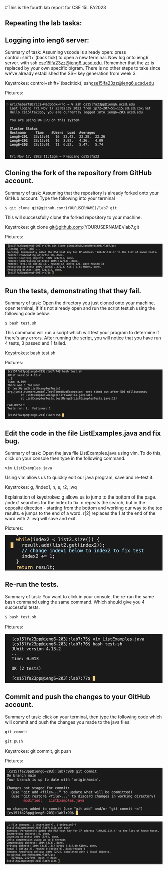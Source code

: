 #This is the fourth lab report for CSE 15L FA2023

## Repeating the lab tasks:
## Logging into ieng6 server: 

Summary of task: Assuming vscode is already open: press control+shift+`(back tick) to open a new terminal. Now log onto ieng6 server. with ssh cse15lfa23zz@ieng6.ucsd.edu. Remember that the zz is replaced by your own specific bigram. There is no other steps to take since we've already established the SSH key generation from week 3.

Keystrokes: control+shift+`(backtick), ssh<space>cse15lfa23zz@ieng6.ucsd.edu<enter>

Pictures:

![Alt text](<images/PA4 Images/logging into ieng6.png>)

## Cloning the fork of the repository from GitHub account.

Summary of task: Assuming that the repository is already forked onto your GitHub account. Type the following into your terminal 

```
$ git clone git@github.com:(YOURUSERNAME)/lab7.git
```

This will successfully clone the forked repository to your machine.

Keystrokes: git <space> clone <space> git@github.com:(YOURUSERNAME)/lab7.git <enter>

Pictures:

![Alt text](<images/PA4 Images/git clone repo.png>)

## Run the tests, demonstrating that they fail.

Summary of task: Open the directory you just cloned onto your machine, open terminal, if it's not already open and run the script test.sh using the following code below.

```
$ bash test.sh 
```

This command will run a script which will test your program to determine if there's any errors. After running the script, you will notice that you have run 4 tests, 3 passed and 1 failed.

Keystrokes: bash <space> test.sh <enter>

Pictures: 

![Alt text](<images/PA4 Images/running bash script.png>)

## Edit the code in the file ListExamples.java and fix bug. 

Summary of task: Open the java file ListExamples.java using vim. To do this, click on your console then type in the following command.

```
vim ListExamples.java
```
Using vim allows us to quickly edit our java program, save and re-test it.

Keystrokes: <shift> g, /index1, <shift> n, e, r2, :wq <enter>

Explaination of keystrokes: 
<shift> g allows us to jump to the bottom of the page.
/index1 searches for the index to fix.
<shift> n repeats the search, but in the opposite direction - starting from the bottom and working our way to the top results.
e jumps to the end of a word.
r[2] replaces the 1 at the end of the word with 2.
:wq <enter> will save and exit.

Pictures:

![Alt text](<images/PA4 Images/edit java file using vim.png>)

## Re-run the tests.

Summary of task: You want to click in your console, the re-run the same bash command using the same command. Which should give you 4 successful tests.
```
$ bash test.sh
```

Pictures:

![Alt text](<images/PA4 Images/running bash script again.png>)

## Commit and push the changes to your GitHub account.

Summary of task: click on your terminal, then type the following code which will commit and push the changes you made to the java files.

```
git commit
```
```
git push
```

Keystrokes: git <space> commit, git <space> push

Pictures: 

![Alt text](<images/PA4 Images/git commit.png>)

![Alt text](<images/PA4 Images/git push.png>)